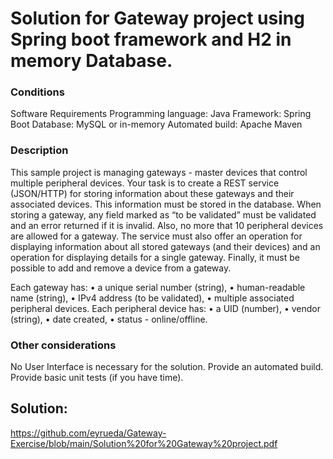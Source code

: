 # Solution for Gateway project using Spring boot framework and H2 in memory Database.

### Conditions
Software Requirements
Programming language: Java
Framework: Spring Boot
Database: MySQL or in-memory
Automated build: Apache Maven

### Description
This sample project is managing gateways - master devices that control multiple peripheral devices.
Your task is to create a REST service (JSON/HTTP) for storing information about these gateways and their associated devices. This information must be stored in the database.
When storing a gateway, any field marked as “to be validated” must be validated and an error returned if it is invalid. Also, no more that 10 peripheral devices are allowed for a gateway.
The service must also offer an operation for displaying information about all stored gateways (and their devices) and an operation for displaying details for a single gateway. Finally, it must be possible to add and remove a device from a gateway.

Each gateway has:
• a unique serial number (string),
• human-readable name (string),
• IPv4 address (to be validated),
• multiple associated peripheral devices.
Each peripheral device has:
• a UID (number),
• vendor (string),
• date created,
• status - online/offline.

### Other considerations

No User Interface is necessary for the solution.
Provide an automated build.
Provide basic unit tests (if you have time).

## Solution:
https://github.com/eyrueda/Gateway-Exercise/blob/main/Solution%20for%20Gateway%20project.pdf


